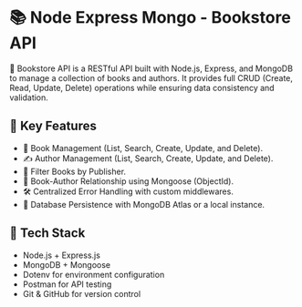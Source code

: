 # 📚 Node Express Mongo - Bookstore API

🚀 Bookstore API is a RESTful API built with Node.js, Express, and MongoDB to manage a collection of books and authors. It provides full CRUD (Create, Read, Update, Delete) operations while ensuring data consistency and validation.

## 🔹 Key Features

- 📖 Book Management (List, Search, Create, Update, and Delete).
- ✍ Author Management (List, Search, Create, Update, and Delete).
- 🔎 Filter Books by Publisher.
- 🔗 Book-Author Relationship using Mongoose (ObjectId).
- 🛠 Centralized Error Handling with custom middlewares.
- 📜 Database Persistence with MongoDB Atlas or a local instance.

## 🚀 Tech Stack

- Node.js + Express.js
- MongoDB + Mongoose
- Dotenv for environment configuration
- Postman for API testing
- Git & GitHub for version control